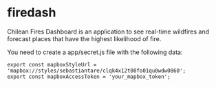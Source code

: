 # firedash
Chilean Fires Dashboard is an application to see real-time wildfires and forecast places that have the highest likelihood of fire.

You need to create a app/secret.js file with the following data:

```
export const mapboxStyleUrl = 'mapbox://styles/sebastiantare/clqk4x12t00fo01qu0wdw0860';
export const mapboxAccessToken = 'your_mapbox_token';
```
